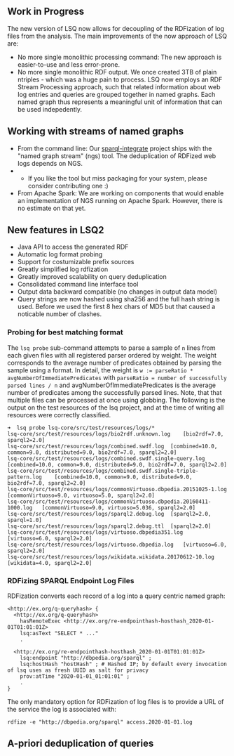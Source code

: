 ## Work in Progress

The new version of LSQ now allows for decoupling of the RDFization of log files from the analysis.
The main improvements of the now approach of LSQ are:

* No more single monolithic processing command: The new approach is easier-to-use and less error-prone.
* No more single monolithic RDF output. We once created 3TB of plain ntriples - which was a huge pain to process. LSQ now employs an RDF Stream Processing approach, such that related information about web log entries and queries are grouped together in named graphs. Each named graph thus represents a meaningful unit of information that can be used indepedently.

## Working with streams of named graphs

* From the command line: Our [sparql-integrate](https://github.com/SmartDataAnalytics/Sparqlintegrate) project ships with the "named graph stream" (ngs) tool. The deduplication of RDFized web logs depends on NGS.
* * If you like the tool but miss packaging for your system, please consider contributing one :)
* From Apache Spark: We are working on components that would enable an implementation of NGS running on Apache Spark. However, there is no estimate on that yet.



## New features in LSQ2

* Java API to access the generated RDF
* Automatic log format probing
* Support for costumizable prefix sources
* Greatly simplified log rdfization
* Greatly improved scalability on query deduplication
* Consolidated command line interface tool
* Output data backward compatible (no changes in output data model)
* Query strings are now hashed using sha256 and the full hash string is used. Before we used the first 8 hex chars of MD5 but that caused a noticable number of clashes.

### Probing for best matching format

The `lsq probe` sub-command attempts to parse a sample of `n` lines from each given files with all registered parser ordered by weight.
The weight corresponds to the average number of predicates obtained by parsing the sample using a format.
In detail, the weight is `w := parseRatio * avgNumberOfImmediatePredicates` with
`parseRatio = number of successfully parsed lines / n` and avgNumberOfImmediatePredicates is the average number of predicates among the successfully parsed lines.
Note, that that multiple files can be processed at once using globbing.
The following is the output on the test resources of the lsq project, and at the time of writing all resources were correctly classified.


```
➜  lsq probe lsq-core/src/test/resources/logs/*
lsq-core/src/test/resources/logs/bio2rdf.unknown.log	[bio2rdf=7.0, sparql2=2.0]
lsq-core/src/test/resources/logs/combined.swdf.log	[combined=10.0, common=9.0, distributed=9.0, bio2rdf=7.0, sparql2=2.0]
lsq-core/src/test/resources/logs/combined.swdf.single-query.log	[combined=10.0, common=9.0, distributed=9.0, bio2rdf=7.0, sparql2=2.0]
lsq-core/src/test/resources/logs/combined.swdf.single-triple-pattern.log	[combined=10.0, common=9.0, distributed=9.0, bio2rdf=7.0, sparql2=2.0]
lsq-core/src/test/resources/logs/commonVirtuoso.dbpedia.20151025-1.log	[commonVirtuoso=9.0, virtuoso=5.0, sparql2=2.0]
lsq-core/src/test/resources/logs/commonVirtuoso.dbpedia.20160411-1000.log	[commonVirtuoso=9.0, virtuoso=5.036, sparql2=2.0]
lsq-core/src/test/resources/logs/sparql2.debug.log	[sparql2=2.0, sparql=1.0]
lsq-core/src/test/resources/logs/sparql2.debug.ttl	[sparql2=2.0]
lsq-core/src/test/resources/logs/virtuoso.dbpedia351.log	[virtuoso=6.0, sparql2=2.0]
lsq-core/src/test/resources/logs/virtuoso.dbpedia.log	[virtuoso=6.0, sparql2=2.0]
lsq-core/src/test/resources/logs/wikidata.wikidata.20170612-10.log	[wikidata=4.0, sparql2=2.0]
```

### RDFizing SPARQL Endpoint Log Files
RDFization converts each record of a log into a query centric named graph:

```
<http://ex.org/q-queryhash> {
  <http://ex.org/q-queryhash>
    hasRemoteExec <http://ex.org/re-endpointhash-hosthash_2020-01-01T01:01:01Z>
    lsq:asText "SELECT * ..."
    .
  
  <http://ex.org/re-endpointhash-hosthash_2020-01-01T01:01:01Z>
    lsq:endpoint "http://dbpedia.org/sparql" ;
    lsq:hostHash "hostHash" ; # Hashed IP; by default every invocation of lsq uses as fresh UUID as salt for privacy
    prov:atTime "2020-01-01_01:01:01" ;
    .
}
```


The only mandatory option for RDFization of log files is to provide a URL of the service the log is associated with:
```
rdfize -e "http://dbpedia.org/sparql" access.2020-01-01.log
```






## A-priori deduplication of queries




